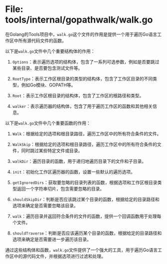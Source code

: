 # File: tools/internal/gopathwalk/walk.go

在Golang的Tools项目中，`walk.go`这个文件的作用是提供一个用于遍历Go语言工作区中所有源代码文件的函数。

以下是`walk.go`文件中几个重要结构体的作用：

1. `Options`：表示遍历选项的结构体，包含了一系列可选参数，例如是否要跳过某些目录、是否要包含测试文件等。

2. `RootType`：表示工作区根目录的类型的结构体，包含了工作区目录的不同类型，例如Go模块、GOPATH等。

3. `Root`：表示工作区根目录的结构体，包含了工作区的根路径和类型。

4. `walker`：表示遍历器的结构体，包含了用于遍历工作区的函数和其他相关信息。

以下是`walk.go`文件中几个重要函数的作用：

1. `Walk`：根据给定的选项和根目录路径，遍历工作区中的所有符合条件的文件。

2. `WalkSkip`：根据给定的选项和根目录路径，遍历工作区中的所有符合条件的文件，同时跳过某些特定文件或目录。

3. `walkDir`：遍历目录的函数，用于递归地遍历目录下的文件和子目录。

4. `init`：初始化工作区遍历器的函数，设置一些默认的遍历选项。

5. `getIgnoredDirs`：获取要忽略的目录列表的函数，根据选项和工作区根目录类型返回一个字符串切片，包含需要忽略的目录。

6. `shouldSkipDir`：判断是否应该跳过某个目录的函数，根据给定的目录路径和选项来确定是否需要忽略该目录。

7. `walk`：遍历目录并返回符合条件的文件的函数，提供一个回调函数用于处理每个文件。

8. `shouldTraverse`：判断是否应该遍历某个目录的函数，根据给定的目录路径和选项来确定是否需要进一步遍历该目录。

通过这些结构体和函数，`walk.go`文件提供了一个强大的工具，用于遍历Go语言工作区中的源代码文件，并根据选项进行过滤和处理。

